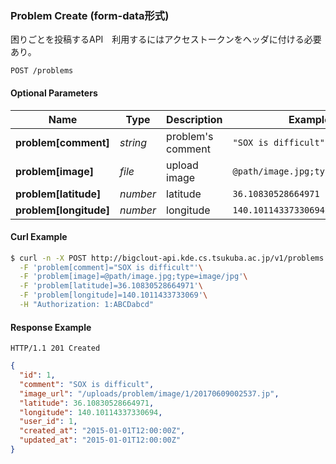 ### <a name="link-POST-problem-/problems">Problem Create (form-data形式)</a>

困りごとを投稿するAPI　利用するにはアクセストークンをヘッダに付ける必要あり。

```
POST /problems
```

#### Optional Parameters

| Name | Type | Description | Example |
| ------- | ------- | ------- | ------- |
| **problem[comment]** | *string* | problem's comment | `"SOX is difficult"` |
| **problem[image]** | *file* | upload image | `@path/image.jpg;type:image/jpg` |
| **problem[latitude]** | *number* | latitude | `36.10830528664971` |
| **problem[longitude]** | *number* | longitude | `140.10114337330694` |


#### Curl Example

```bash
$ curl -n -X POST http://bigclout-api.kde.cs.tsukuba.ac.jp/v1/problems \
  -F 'problem[comment]="SOX is difficult"'\
  -F 'problem[image]=@path/image.jpg;type=image/jpg'\
  -F 'problem[latitude]=36.10830528664971'\
  -F 'problem[longitude]=140.1011433733069'\
  -H "Authorization: 1:ABCDabcd"
```


#### Response Example

```
HTTP/1.1 201 Created
```

```json
{
  "id": 1,
  "comment": "SOX is difficult",
  "image_url": "/uploads/problem/image/1/20170609002537.jp",
  "latitude": 36.10830528664971,
  "longitude": 140.10114337330694,
  "user_id": 1,
  "created_at": "2015-01-01T12:00:00Z",
  "updated_at": "2015-01-01T12:00:00Z"
}
```

